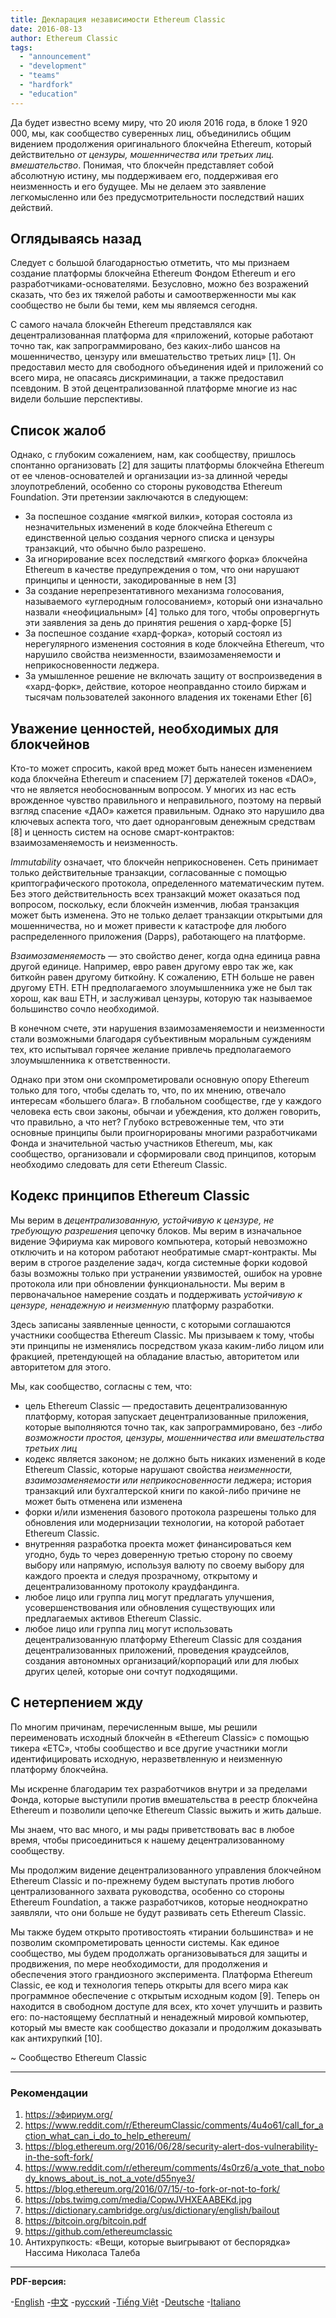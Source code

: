 ```yaml
---
title: Декларация независимости Ethereum Classic
date: 2016-08-13
author: Ethereum Classic
tags:
  - "announcement"
  - "development"
  - "teams"
  - "hardfork"
  - "education"
---
```


Да будет известно всему миру, что 20 июля 2016 года, в блоке 1 920 000, мы, как сообщество суверенных лиц, объединились общим видением продолжения оригинального блокчейна Ethereum, который действительно *от цензуры, мошенничества или третьих лиц. вмешательство*. Понимая, что блокчейн представляет собой абсолютную истину, мы поддерживаем его, поддерживая его неизменность и его будущее. Мы не делаем это заявление легкомысленно или без предусмотрительности последствий наших действий.

## Оглядываясь назад

Следует с большой благодарностью отметить, что мы признаем создание платформы блокчейна Ethereum Фондом Ethereum и его разработчиками-основателями. Безусловно, можно без возражений сказать, что без их тяжелой работы и самоотверженности мы как сообщество не были бы теми, кем мы являемся сегодня.

С самого начала блокчейн Ethereum представлялся как децентрализованная платформа для «приложений, которые работают точно так, как запрограммировано, без каких-либо шансов на мошенничество, цензуру или вмешательство третьих лиц» [1]. Он предоставил место для свободного объединения идей и приложений со всего мира, не опасаясь дискриминации, а также предоставил псевдоним. В этой децентрализованной платформе многие из нас видели большие перспективы.

## Список жалоб

Однако, с глубоким сожалением, нам, как сообществу, пришлось спонтанно организовать [2] для защиты платформы блокчейна Ethereum от ее членов-основателей и организации из-за длинной череды злоупотреблений, особенно со стороны руководства Ethereum Foundation. Эти претензии заключаются в следующем:

- За поспешное создание «мягкой вилки», которая состояла из незначительных изменений в коде блокчейна Ethereum с единственной целью создания черного списка и цензуры транзакций, что обычно было разрешено.
- За игнорирование всех последствий «мягкого форка» блокчейна Ethereum в качестве предупреждения о том, что они нарушают принципы и ценности, закодированные в нем [3]
- За создание нерепрезентативного механизма голосования, называемого «углеродным голосованием», который они изначально назвали «неофициальным» [4] только для того, чтобы опровергнуть эти заявления за день до принятия решения о хард-форке [5]
- За поспешное создание «хард-форка», который состоял из нерегулярного изменения состояния в коде блокчейна Ethereum, что нарушило свойства неизменности, взаимозаменяемости и неприкосновенности леджера.
- За умышленное решение не включать защиту от воспроизведения в «хард-форк», действие, которое неоправданно стоило биржам и тысячам пользователей законного владения их токенами Ether [6]

## Уважение ценностей, необходимых для блокчейнов

Кто-то может спросить, какой вред может быть нанесен изменением кода блокчейна Ethereum и спасением [7] держателей токенов «DAO», что не является необоснованным вопросом. У многих из нас есть врожденное чувство правильного и неправильного, поэтому на первый взгляд спасение «ДАО» кажется правильным. Однако это нарушило два ключевых аспекта того, что дает одноранговым денежным средствам [8] и ценность систем на основе смарт-контрактов: взаимозаменяемость и неизменность.

*Immutability* означает, что блокчейн неприкосновенен. Сеть принимает только действительные транзакции, согласованные с помощью криптографического протокола, определенного математическим путем. Без этого действительность всех транзакций может оказаться под вопросом, поскольку, если блокчейн изменчив, любая транзакция может быть изменена. Это не только делает транзакции открытыми для мошенничества, но и может привести к катастрофе для любого распределенного приложения (Dapps), работающего на платформе.

*Взаимозаменяемость* — это свойство денег, когда одна единица равна другой единице. Например, евро равен другому евро так же, как биткойн равен другому биткойну. К сожалению, ETH больше не равен другому ETH. ETH предполагаемого злоумышленника уже не был так хорош, как ваш ETH, и заслуживал цензуры, которую так называемое большинство сочло необходимой.

В конечном счете, эти нарушения взаимозаменяемости и неизменности стали возможными благодаря субъективным моральным суждениям тех, кто испытывал горячее желание привлечь предполагаемого злоумышленника к ответственности.

Однако при этом они скомпрометировали основную опору Ethereum только для того, чтобы сделать то, что, по их мнению, отвечало интересам «большего блага». В глобальном сообществе, где у каждого человека есть свои законы, обычаи и убеждения, кто должен говорить, что правильно, а что нет? Глубоко встревоженные тем, что эти основные принципы были проигнорированы многими разработчиками Фонда и значительной частью участников Ethereum, мы, как сообщество, организовали и сформировали свод принципов, которым необходимо следовать для сети Ethereum Classic.

## Кодекс принципов Ethereum Classic

Мы верим в *децентрализованную, устойчивую к цензуре, не требующую разрешения* цепочку блоков. Мы верим в изначальное видение Эфириума как мирового компьютера, который невозможно отключить и на котором работают необратимые смарт-контракты. Мы верим в строгое разделение задач, когда системные форки кодовой базы возможны только при устранении уязвимостей, ошибок на уровне протокола или при обновлении функциональности. Мы верим в первоначальное намерение создать и поддерживать *устойчивую к цензуре, ненадежную и неизменную* платформу разработки.

Здесь записаны заявленные ценности, с которыми соглашаются участники сообщества Ethereum Classic. Мы призываем к тому, чтобы эти принципы не изменялись посредством указа каким-либо лицом или фракцией, претендующей на обладание властью, авторитетом или авторитетом для этого.

Мы, как сообщество, согласны с тем, что:

- цель Ethereum Classic — предоставить децентрализованную платформу, которая запускает децентрализованные приложения, которые выполняются точно так, как запрограммировано, без *-либо возможности простоя, цензуры, мошенничества или вмешательства третьих лиц*
- кодекс является законом; не должно быть никаких изменений в коде Ethereum Classic, которые нарушают свойства *неизменности, взаимозаменяемости или неприкосновенности* леджера; история транзакций или бухгалтерской книги по какой-либо причине не может быть отменена или изменена
- форки и/или изменения базового протокола разрешены только для обновления или модернизации технологии, на которой работает Ethereum Classic.
- внутренняя разработка проекта может финансироваться кем угодно, будь то через доверенную третью сторону по своему выбору или напрямую, используя валюту по своему выбору для каждого проекта и следуя прозрачному, открытому и децентрализованному протоколу краудфандинга.
- любое лицо или группа лиц могут предлагать улучшения, усовершенствования или обновления существующих или предлагаемых активов Ethereum Classic.
- любое лицо или группа лиц могут использовать децентрализованную платформу Ethereum Classic для создания децентрализованных приложений, проведения краудсейлов, создания автономных организаций/корпораций или для любых других целей, которые они сочтут подходящими.

## С нетерпением жду

По многим причинам, перечисленным выше, мы решили переименовать исходный блокчейн в «Ethereum Classic» с помощью тикера «ETC», чтобы сообщество и все другие участники могли идентифицировать исходную, неразветвленную и неизменную платформу блокчейна.

Мы искренне благодарим тех разработчиков внутри и за пределами Фонда, которые выступили против вмешательства в реестр блокчейна Ethereum и позволили цепочке Ethereum Classic выжить и жить дальше.

Мы знаем, что вас много, и мы рады приветствовать вас в любое время, чтобы присоединиться к нашему децентрализованному сообществу.

Мы продолжим видение децентрализованного управления блокчейном Ethereum Classic и по-прежнему будем выступать против любого централизованного захвата руководства, особенно со стороны Ethereum Foundation, а также разработчиков, которые неоднократно заявляли, что они больше не будут развивать сеть Ethereum Classic.

Мы также будем открыто противостоять «тирании большинства» и не позволим скомпрометировать ценности системы. Как единое сообщество, мы будем продолжать организовываться для защиты и продвижения, по мере необходимости, для продолжения и обеспечения этого грандиозного эксперимента. Платформа Ethereum Classic, ее код и технология теперь открыты для всего мира как программное обеспечение с открытым исходным кодом [9]. Теперь он находится в свободном доступе для всех, кто хочет улучшить и развить его: по-настоящему бесплатный и ненадежный мировой компьютер, который мы вместе как сообщество доказали и продолжим доказывать как антихрупкий [10].

~ Сообщество Ethereum Classic

---

### Рекомендации

1. https://эфириум.org/
2. https://www.reddit.com/r/EthereumClassic/comments/4u4o61/call_for_action_what_can_i_do_to_help_ethereum/
3. https://blog.ethereum.org/2016/06/28/security-alert-dos-vulnerability-in-the-soft-fork/
4. https://www.reddit.com/r/ethereum/comments/4s0rz6/a_vote_that_nobody_knows_about_is_not_a_vote/d55nye3/
5. https://blog.ethereum.org/2016/07/15/-to-fork-or-not-to-fork/
6. https://pbs.twimg.com/media/CopwJVHXEAABEKd.jpg
7. https://dictionary.cambridge.org/us/dictionary/english/bailout
8. https://bitcoin.org/bitcoin.pdf
9. https://github.com/ethereumclassic
10. Антихрупкость: «Вещи, которые выигрывают от беспорядка» Нассима Николаса Талеба

---

**PDF-версия:**

-[English](/ETC_Declaration_of_Independence.pdf) -[中文](/ETC_Declaration_of_Independence_chinese.pdf) -[русский](/ETC_Declaration_of_Independence_russian.pdf) -[Tiếng Việt](/ETC_Declaration_of_Independence_vietnamese.pdf) -[Deutsche](/ETC_Declaration_of_Independence_german.pdf) -[Italiano](/ETC_Declaration_of_Independence_italian.pdf)